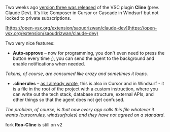<!--
date: 2025-01-04T13:58:12
-->

Two weeks ago [version three was released](https://github.com/cline/cline/releases/tag/v3.0.0)  of the VSC plugin **Cline**  (prev. Claude Dev). It's like Composer in Cursor or Cascade in Windsurf but not locked to private subscriptions.

[https://open-vsx.org/extension/saoudrizwan/claude-dev](https://open-vsx.org/extension/saoudrizwan/claude-dev) 

Two very nice features:

-   **Auto-approve**  – now for programming, you don't even need to press the button every time ;), you can send the agent to the background and enable notifications when needed.

_Tokens, of course, are consumed like crazy and sometimes it loops._ 

-  **.clinerules**  – [as I already wrote](https://t.me/llms4coding/109), this is also in Cursor and in Windsurf - it is a file in the root of the project with a custom instruction, where you can write out the tech stack, database structure, external APIs, and other things so that the agent does not get confused.

_The problem, of course, is that now every app calls this file whatever it wants (cursorrules, windsurfrules) and they have not agreed on a standard_.

fork **Roo-Cline**  is still on v2